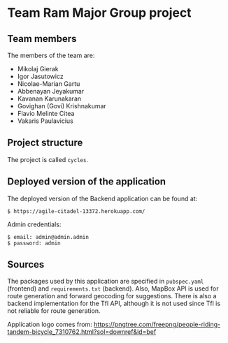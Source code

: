 # Team Ram Major Group project

## Team members
The members of the team are:
- Mikolaj Gierak
- Igor Jasutowicz
- Nicolae-Marian Gartu
- Abbenayan Jeyakumar
- Kavanan Karunakaran
- Govighan (Govi) Krishnakumar
- Flavio Melinte Citea
- Vakaris Paulavicius

## Project structure
The project is called `cycles`.

## Deployed version of the application
The deployed version of the Backend application can be found at:

```
$ https://agile-citadel-13372.herokuapp.com/
```

Admin credentials:

```
$ email: admin@admin.admin
$ password: admin
```

## Sources
The packages used by this application are specified in `pubspec.yaml` (frontend) and `requirements.txt` (backend).
Also, MapBox API is used for route generation and forward geocoding for suggestions. There is also a backend implementation for the Tfl API, although it is not used since Tfl is not reliable for route generation.

Application logo comes from:  https://pngtree.com/freepng/people-riding-tandem-bicycle_7310762.html?sol=downref&id=bef
